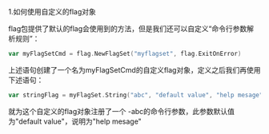 1.如何使用自定义的flag对象

flag包提供了默认的flag会使用到的方法，但是我们还可以自定义“命令行参数解析规则”：

```go
var myFlagSetCmd = flag.NewFlagSet("myflagset", flag.ExitOnError)
```

上述语句创建了一个名为myFlagSetCmd的自定义flag对象，定义之后我们再使用下述语句：

```go
var stringFlag = myFlagSet.String("abc", "default value", "help mesage")
```

就为这个自定义的flag对象注册了一个 -abc的命令行参数，此参数默认值为"default value"，说明为"help mesage"